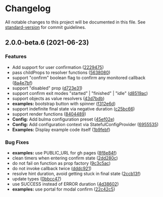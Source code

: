# Changelog

All notable changes to this project will be documented in this file. See [standard-version](https://github.com/conventional-changelog/standard-version) for commit guidelines.

## 2.0.0-beta.6 (2021-06-23)


### Features

* Add support for user confirmation ([2229475](https://github.com/loopmode/stateful/commit/222947529a951568f69c41571978f318b24fb96f))
* pass childProps to resolver functions ([5638080](https://github.com/loopmode/stateful/commit/5638080e92855c49a17c5798aebb1ef59d071bb9))
* support "confirm" boolean flag to confirm any monitored callback ([8a4e7bf](https://github.com/loopmode/stateful/commit/8a4e7bfea44543d0b2fa632445d74e4494654d76))
* support "disabled" prop ([d723e31](https://github.com/loopmode/stateful/commit/d723e31a6a7f49200feade03e312340d52fa533d))
* support confirm exit modes "started" | "finished" | "idle" ([d8519ac](https://github.com/loopmode/stateful/commit/d8519ac6fd2470b25d749fbcc2a8f6c9f58b2cc9))
* support objects as value resolvers ([43d7bdb](https://github.com/loopmode/stateful/commit/43d7bdbcb437e7b78f7b57fcd7a3f0cbfcd8ad57))
* **examples:** bootstrap button with spinner ([f312e6d](https://github.com/loopmode/stateful/commit/f312e6d8d0c449ec0a14af4638f4095ef6906bd6))
* support indefinite final state via negative duration ([c25bc66](https://github.com/loopmode/stateful/commit/c25bc66a6dc03ef08424e8cd4948b40e6ce645a3))
* support render functions ([8404489](https://github.com/loopmode/stateful/commit/84044898675ab2bf407cc8cb5083803d83315b2e))
* **Config:** Add bulma configuration preset ([45ef02e](https://github.com/loopmode/stateful/commit/45ef02e63541a4f6eae5fd9a8715db8e1d6c3407))
* **Config:** Add configuration context via StatefulConfigProvider ([6955535](https://github.com/loopmode/stateful/commit/6955535abe21093543cb5043997977ba026bcb6b))
* **Examples:** Display example code itself ([1b9febf](https://github.com/loopmode/stateful/commit/1b9febfa8ec94362739598548148b491f137d7fc))


### Bug Fixes

* **examples:** use PUBLIC_URL for gh pages ([8f8e84f](https://github.com/loopmode/stateful/commit/8f8e84fb4de29a476a675d6682ef1326bde602b1))
* clean timers when entering confirm state ([2dd280c](https://github.com/loopmode/stateful/commit/2dd280cb41720cd39d4e577926dba11eeef44197))
* do not fail on function as prop factory ([9c3c5ac](https://github.com/loopmode/stateful/commit/9c3c5ac1621c1c2eef17fa2ffc7583c35fc3b47f))
* do not invoke callback twice ([dddc921](https://github.com/loopmode/stateful/commit/dddc9219f559bcc3670b1428e8a00c4ae25caa15))
* resolve hint duration, avoid getting stuck in final state ([2ccb13f](https://github.com/loopmode/stateful/commit/2ccb13fad8d0b7d375a866ad91f3d6407dae1057))
* update types ([0bbcc47](https://github.com/loopmode/stateful/commit/0bbcc476971cdb5df9643cc300618a574b11681d))
* use SUCCESS instead of ERROR duration ([4d38602](https://github.com/loopmode/stateful/commit/4d3860296857af782444036153e3bb6fb6d3b1d6))
* **examples:** use portal for modal confirm ([22c42c5](https://github.com/loopmode/stateful/commit/22c42c50dae6be693dd74e863dae4db9a88a2664))
